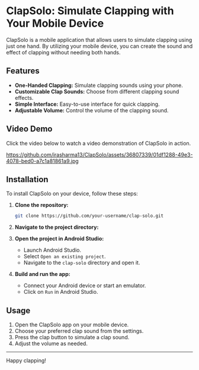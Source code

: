 # ClapSolo: Simulate Clapping with Your Mobile Device

ClapSolo is a mobile application that allows users to simulate clapping using just one hand. By utilizing your mobile device, you can create the sound and effect of clapping without needing both hands.

## Features

- **One-Handed Clapping:** Simulate clapping sounds using your phone.
- **Customizable Clap Sounds:** Choose from different clapping sound effects.
- **Simple Interface:** Easy-to-use interface for quick clapping.
- **Adjustable Volume:** Control the volume of the clapping sound.

## Video Demo

Click the video below to watch a video demonstration of ClapSolo in action.

https://github.com/irasharma13/ClapSolo/assets/36807339/01df1288-49e3-4078-bed0-a7c1a81861a9.jpg


## Installation

To install ClapSolo on your device, follow these steps:

1. **Clone the repository:**
    ```bash
    git clone https://github.com/your-username/clap-solo.git
    ```
2. **Navigate to the project directory:**
   
3. **Open the project in Android Studio:**
    - Launch Android Studio.
    - Select `Open an existing project`.
    - Navigate to the `clap-solo` directory and open it.
4. **Build and run the app:**
    - Connect your Android device or start an emulator.
    - Click on `Run` in Android Studio.

## Usage

1. Open the ClapSolo app on your mobile device.
2. Choose your preferred clap sound from the settings.
3. Press the clap button to simulate a clap sound.
4. Adjust the volume as needed.


---

Happy clapping!
